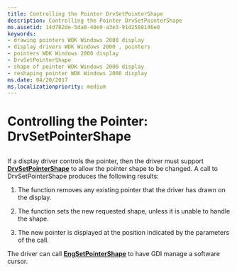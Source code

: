 ```yaml
---
title: Controlling the Pointer DrvSetPointerShape
description: Controlling the Pointer DrvSetPointerShape
ms.assetid: 14d782de-5da8-40e9-a3e3-91d2588146e0
keywords:
- drawing pointers WDK Windows 2000 display
- display drivers WDK Windows 2000 , pointers
- pointers WDK Windows 2000 display
- DrvSetPointerShape
- shape of pointer WDK Windows 2000 display
- reshaping pointer WDK Windows 2000 display
ms.date: 04/20/2017
ms.localizationpriority: medium
---
```


# Controlling the Pointer: DrvSetPointerShape


## <span id="ddk_controlling_the_pointer_drvsetpointershape_gg"></span><span id="DDK_CONTROLLING_THE_POINTER_DRVSETPOINTERSHAPE_GG"></span>


If a display driver controls the pointer, then the driver must support [**DrvSetPointerShape**](https://msdn.microsoft.com/library/windows/hardware/ff556289) to allow the pointer shape to be changed. A call to DrvSetPointerShape produces the following results:

1.  The function removes any existing pointer that the driver has drawn on the display.

2.  The function sets the new requested shape, unless it is unable to handle the shape.

3.  The new pointer is displayed at the position indicated by the parameters of the call.

The driver can call [**EngSetPointerShape**](https://msdn.microsoft.com/library/windows/hardware/ff565017) to have GDI manage a software cursor.

 

 





